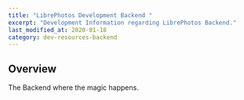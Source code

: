 ```yaml
---
title: "LibrePhotos Development Backend "
excerpt: "Development Information regarding LibrePhotos Backend."
last_modified_at: 2020-01-18
category: dev-resources-backend
---
```


## Overview

The Backend where the magic happens.  